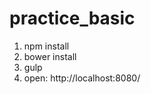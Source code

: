 # practice_basic

1. npm install  <br />
2. bower install  <br />
3. gulp <br/>
4. open: http://localhost:8080/
